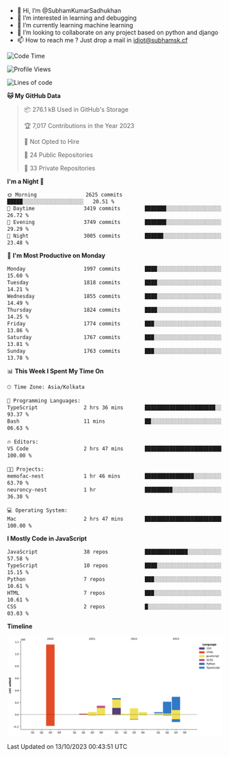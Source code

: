 - 👋 Hi, I’m @SubhamKumarSadhukhan
- 👀 I’m interested in learning and debugging
- 🌱 I’m currently learning machine learning
- 💞️ I’m looking to collaborate on any project based on python and django
- 📫 How to reach me ?
      Just drop a mail in idiot@subhamsk.cf

<!---
SubhamKumarSadhukhan/SubhamKumarSadhukhan is a ✨ special ✨ repository because its `README.md` (this file) appears on your GitHub profile.
You can click the Preview link to take a look at your changes.
--->


<!--START_SECTION:waka-->
![Code Time](http://img.shields.io/badge/Code%20Time-1%2C590%20hrs%2026%20mins-blue)

![Profile Views](http://img.shields.io/badge/Profile%20Views-1-blue)

![Lines of code](https://img.shields.io/badge/From%20Hello%20World%20I%27ve%20Written-2.3%20million%20lines%20of%20code-blue)

**🐱 My GitHub Data** 

> 📦 276.1 kB Used in GitHub's Storage 
 > 
> 🏆 7,017 Contributions in the Year 2023
 > 
> 🚫 Not Opted to Hire
 > 
> 📜 24 Public Repositories 
 > 
> 🔑 33 Private Repositories 
 > 
**I'm a Night 🦉** 

```text
🌞 Morning                2625 commits        █████░░░░░░░░░░░░░░░░░░░░   20.51 % 
🌆 Daytime                3419 commits        ███████░░░░░░░░░░░░░░░░░░   26.72 % 
🌃 Evening                3749 commits        ███████░░░░░░░░░░░░░░░░░░   29.29 % 
🌙 Night                  3005 commits        ██████░░░░░░░░░░░░░░░░░░░   23.48 % 
```
📅 **I'm Most Productive on Monday** 

```text
Monday                   1997 commits        ████░░░░░░░░░░░░░░░░░░░░░   15.60 % 
Tuesday                  1818 commits        ████░░░░░░░░░░░░░░░░░░░░░   14.21 % 
Wednesday                1855 commits        ████░░░░░░░░░░░░░░░░░░░░░   14.49 % 
Thursday                 1824 commits        ████░░░░░░░░░░░░░░░░░░░░░   14.25 % 
Friday                   1774 commits        ███░░░░░░░░░░░░░░░░░░░░░░   13.86 % 
Saturday                 1767 commits        ███░░░░░░░░░░░░░░░░░░░░░░   13.81 % 
Sunday                   1763 commits        ███░░░░░░░░░░░░░░░░░░░░░░   13.78 % 
```


📊 **This Week I Spent My Time On** 

```text
🕑︎ Time Zone: Asia/Kolkata

💬 Programming Languages: 
TypeScript               2 hrs 36 mins       ███████████████████████░░   93.37 % 
Bash                     11 mins             ██░░░░░░░░░░░░░░░░░░░░░░░   06.63 % 

🔥 Editors: 
VS Code                  2 hrs 47 mins       █████████████████████████   100.00 % 

🐱‍💻 Projects: 
memofac-nest             1 hr 46 mins        ████████████████░░░░░░░░░   63.70 % 
neuroncy-nest            1 hr                █████████░░░░░░░░░░░░░░░░   36.30 % 

💻 Operating System: 
Mac                      2 hrs 47 mins       █████████████████████████   100.00 % 
```

**I Mostly Code in JavaScript** 

```text
JavaScript               38 repos            ██████████████░░░░░░░░░░░   57.58 % 
TypeScript               10 repos            ████░░░░░░░░░░░░░░░░░░░░░   15.15 % 
Python                   7 repos             ███░░░░░░░░░░░░░░░░░░░░░░   10.61 % 
HTML                     7 repos             ███░░░░░░░░░░░░░░░░░░░░░░   10.61 % 
CSS                      2 repos             █░░░░░░░░░░░░░░░░░░░░░░░░   03.03 % 
```



**Timeline**

![Lines of Code chart](https://raw.githubusercontent.com/SubhamKumarSadhukhan/SubhamKumarSadhukhan/main/assets/bar_graph.png)


 Last Updated on 13/10/2023 00:43:51 UTC
<!--END_SECTION:waka-->
